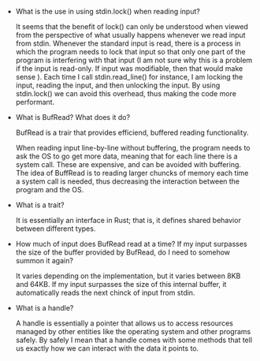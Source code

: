 * What is the use in using stdin.lock() when reading input?

    It seems that the benefit of lock() can only be understood when viewed from the perspective of what usually happens whenever we read input from stdin. Whenever the standard input is read, there is a process in which the program needs to lock that input so that only one part of the program is interfering with that input (I am not sure why this is a problem if the input is read-only. If input was modifiable, then that would make sense ). Each time I call stdin.read_line() for instance, I am locking the input, reading the input, and then unlocking the input. By using stdin.lock() we can avoid this overhead, thus making the code more performant.

* What is BufRead? What does it do?

    BufRead is a trair that provides efficiend, buffered reading functionality.

    When reading input line-by-line without buffering, the program needs to ask the OS to go get more data, meaning that for each line there is a system call. These are expensive, and can be avoided with buffering. The idea of BuffRead is to reading larger chuncks of memory each time a system call is needed, thus decreasing the interaction between the program and the OS.

* What is a trait?

    It is essentially an interface in Rust; that is, it defines shared behavior between different types.

* How much of input does BufRead read at a time? If my input surpasses the size of the buffer provided by BufRead, do I need to somehow summon it again?
    
    It varies depending on the implementation, but it varies between 8KB and 64KB. If my input surpasses the size of this internal buffer, it automatically reads the next chinck of input from stdin.

* What is a handle? 

    A handle is essentially a pointer that allows us to access resources managed by other entities like the operating system and other programs safely. By safely I mean that a handle comes with some methods that tell us exactly how we can interact with the data it points to.
